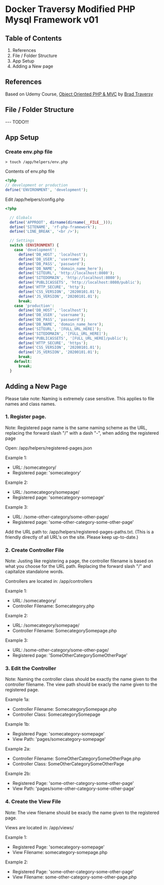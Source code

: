 

# Docker Traversy Modified PHP Mysql Framework v01


## Table of Contents

1. References
2. File / Folder Structure
3. App Setup
4. Adding a New page


## References

Based on Udemy Course, [Object Oriented PHP & MVC](https://www.udemy.com/course/object-oriented-php-mvc/) by [Brad Traversy](https://www.udemy.com/user/brad-traversy/)



## File / Folder Structure

--- TODO!!!

## App Setup

### Create env.php file

`> touch /app/helpers/env.php`

Contents of env.php file

```php
<?php
// development or production
define('ENVIRONMENT', 'development');
```

Edit /app/helpers/config.php

```php
<?php

  // Globals
  define('APPROOT', dirname(dirname(__FILE__)));
  define('SITENAME', 'rf-php-framework');
  define('LINE_BREAK', '<br />');

  // Settings
  switch (ENVIRONMENT) {
    case 'development':
      define('DB_HOST', 'localhost');
      define('DB_USER', 'username');
      define('DB_PASS', 'password');
      define('DB_NAME', 'domain_name_here');
      define('SITEURL', 'http://localhost:8080');
      define('SITEDOMAIN', 'http://localhost:8080');
      define('PUBLICASSETS', 'http://localhost:8080/public');
      define('HTTP_SECURE', 'http');
      define('CSS_VERSION', '20200101.01');
      define('JS_VERSION', '20200101.01');
      break;
    case 'production':
      define('DB_HOST', 'localhost');
      define('DB_USER', 'username');
      define('DB_PASS', 'password');
      define('DB_NAME', 'domain_name_here');
      define('SITEURL', '[FULL_URL_HERE]');
      define('SITEDOMAIN', '[FULL_URL_HERE]');
      define('PUBLICASSETS', '[FULL_URL_HERE]/public');
      define('HTTP_SECURE', 'https');
      define('CSS_VERSION', '20200101.01');
      define('JS_VERSION', '20200101.01');
      break;
    default:
      break;
  }

```


## Adding a New Page

Please take note: Naming is extremely case sensitive. This applies to file names and class names.


### 1. Register page. 

Note: Registered page name is the same naming scheme as the URL, replacing the forward slash "/" with a dash "-", when adding the registered page

Open: /app/helpers/registered-pages.json

Example 1:

* URL: /somecategory/
* Registered page: 'somecategory'

Example 2:
* URL: /somecategory/somepage/
* Registered page: 'somecategory-somepage'

Example 3:

* URL: /some-other-category/some-other-page/
* Registered page: 'some-other-category-some-other-page'

Add the URL path to: /app/helpers/registered-pages-paths.txt. (This is a friendly directly of all URL's on the site. Please keep up-to-date.)


### 2. Create Controller File

Note: Justing like registering a page, the controller filename is based on what you choose for the URL path. Replacing the forward slash "/" and capitalize standalone words.

Controllers are located in: /app/controllers

Example 1:

* URL: /somecategory/
* Controller Filename: Somecategory.php

Example 2:
* URL: /somecategory/somepage/
* Controller Filename: SomecategorySomepage.php

Example 3:

* URL: /some-other-category/some-other-page/
* Registered page: 'SomeOtherCategorySomeOtherPage'


### 3. Edit the Controller

Note: Naming the controller class should be exactly the name given to the controller filename. The view path should be exacly the name given to the registered page.

Example 1a:

* Controller Filename: SomecategorySomepage.php
* Controller Class: SomecategorySomepage

Example 1b:
* Registered Page: 'somecategory-somepage'
* View Path: 'pages/somecategory-somepage'

Example 2a:

* Controller Filename: SomeOtherCategorySomeOtherPage.php
* Controller Class: SomeOtherCategorySomeOtherPage

Example 2b:
* Registered Page: 'some-other-category-some-other-page'
* View Path: 'pages/some-other-category-some-other-page'


### 4. Create the View File

Note: The view filename should be exacly the name given to the registered page.

Views are located in: /app/views/

Example 1:
* Registered Page: 'somecategory-somepage'
* View Filename: somecategory-somepage.php

Example 2:
* Registered Page: 'some-other-category-some-other-page'
* View Filename: some-other-category-some-other-page.php





<!-- ## Markdown Cheat Sheet

### Headers

# H1
## H2
### H3
#### H4
##### H5
###### H6

Alternatively, for H1 and H2, an underline-ish style:

Alt-H1
======

Alt-H2
------


### Lists

1. First ordered list item
2. Another item
⋅⋅* Unordered sub-list. 
1. Actual numbers don't matter, just that it's a number
⋅⋅1. Ordered sub-list
4. And another item.

⋅⋅⋅You can have properly indented paragraphs within list items. Notice the blank line above, and the leading spaces (at least one, but we'll use three here to also align the raw Markdown).

⋅⋅⋅To have a line break without a paragraph, you will need to use two trailing spaces.⋅⋅
⋅⋅⋅Note that this line is separate, but within the same paragraph.⋅⋅
⋅⋅⋅(This is contrary to the typical GFM line break behaviour, where trailing spaces are not required.)

* Unordered list can use asterisks
- Or minuses
+ Or pluses


### Links

[I'm an inline-style link](https://www.google.com)

[I'm an inline-style link with title](https://www.google.com "Google's Homepage")

[I'm a reference-style link][Arbitrary case-insensitive reference text]

[I'm a relative reference to a repository file](../blob/master/LICENSE)

[You can use numbers for reference-style link definitions][1]

Or leave it empty and use the [link text itself].

URLs and URLs in angle brackets will automatically get turned into links. 
http://www.example.com or <http://www.example.com> and sometimes 
example.com (but not on Github, for example).

Some text to show that the reference links can follow later.

[arbitrary case-insensitive reference text]: https://www.mozilla.org
[1]: http://slashdot.org
[link text itself]: http://www.reddit.com


### Images

Here's our logo (hover to see the title text):

Inline-style: 
![alt text](https://github.com/adam-p/markdown-here/raw/master/src/common/images/icon48.png "Logo Title Text 1")

Reference-style: 
![alt text][logo]

[logo]: https://github.com/adam-p/markdown-here/raw/master/src/common/images/icon48.png "Logo Title Text 2"


### Code and Syntax Highlighting

Inline `code` has `back-ticks around` it.

```javascript
var s = "JavaScript syntax highlighting";
alert(s);
```
 
```python
s = "Python syntax highlighting"
print s
```
 
```
No language indicated, so no syntax highlighting. 
But let's throw in a <b>tag</b>.
```

var s = "JavaScript syntax highlighting";
alert(s);

s = "Python syntax highlighting"
print s

No language indicated, so no syntax highlighting in Markdown Here (varies on Github). 
But let's throw in a <b>tag</b>.


### Tables

Colons can be used to align columns.

| Tables        | Are           | Cool  |
| ------------- |:-------------:| -----:|
| col 3 is      | right-aligned | $1600 |
| col 2 is      | centered      |   $12 |
| zebra stripes | are neat      |    $1 |

There must be at least 3 dashes separating each header cell.
The outer pipes (|) are optional, and you don't need to make the 
raw Markdown line up prettily. You can also use inline Markdown.

Markdown | Less | Pretty
--- | --- | ---
*Still* | `renders` | **nicely**
1 | 2 | 3


### Blockquotes

> Blockquotes are very handy in email to emulate reply text.
> This line is part of the same quote.

Quote break.

> This is a very long line that will still be quoted properly when it wraps. Oh boy let's keep writing to make sure this is long enough to actually wrap for everyone. Oh, you can *put* **Markdown** into a blockquote.


### Inline HTML

<dl>
  <dt>Definition list</dt>
  <dd>Is something people use sometimes.</dd>

  <dt>Markdown in HTML</dt>
  <dd>Does *not* work **very** well. Use HTML <em>tags</em>.</dd>
</dl>


### Horizontal Rule

Three or more...

---

Hyphens

***

Asterisks

___

Underscores


### Line Breaks

Here's a line for us to start with.

This line is separated from the one above by two newlines, so it will be a *separate paragraph*.

This line is also a separate paragraph, but...
This line is only separated by a single newline, so it's a separate line in the *same paragraph*.

### YouTube Videos

<a href="http://www.youtube.com/watch?feature=player_embedded&v=YOUTUBE_VIDEO_ID_HERE
" target="_blank"><img src="http://img.youtube.com/vi/YOUTUBE_VIDEO_ID_HERE/0.jpg" 
alt="IMAGE ALT TEXT HERE" width="240" height="180" border="10" /></a>

[![IMAGE ALT TEXT HERE](http://img.youtube.com/vi/YOUTUBE_VIDEO_ID_HERE/0.jpg)](http://www.youtube.com/watch?v=YOUTUBE_VIDEO_ID_HERE) -->